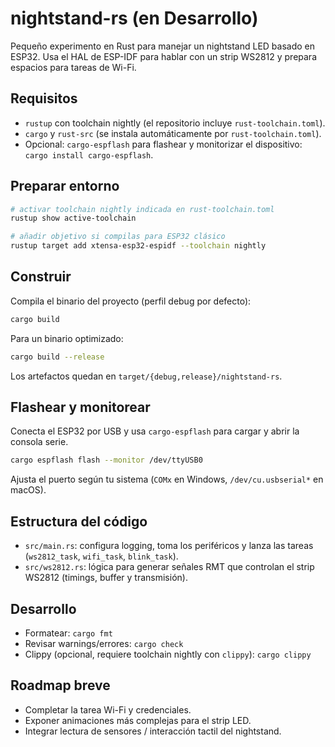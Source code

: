 # nightstand-rs (en Desarrollo)

Pequeño experimento en Rust para manejar un nightstand LED basado en ESP32. Usa el HAL de ESP-IDF para hablar con un strip WS2812 y prepara espacios para tareas de Wi-Fi.

## Requisitos

- `rustup` con toolchain nightly (el repositorio incluye `rust-toolchain.toml`).
- `cargo` y `rust-src` (se instala automáticamente por `rust-toolchain.toml`).
- Opcional: `cargo-espflash` para flashear y monitorizar el dispositivo: `cargo install cargo-espflash`.

## Preparar entorno

```bash
# activar toolchain nightly indicada en rust-toolchain.toml
rustup show active-toolchain

# añadir objetivo si compilas para ESP32 clásico
rustup target add xtensa-esp32-espidf --toolchain nightly
```

## Construir

Compila el binario del proyecto (perfil debug por defecto):

```bash
cargo build
```

Para un binario optimizado:

```bash
cargo build --release
```

Los artefactos quedan en `target/{debug,release}/nightstand-rs`.

## Flashear y monitorear

Conecta el ESP32 por USB y usa `cargo-espflash` para cargar y abrir la consola serie.

```bash
cargo espflash flash --monitor /dev/ttyUSB0
```

Ajusta el puerto según tu sistema (`COMx` en Windows, `/dev/cu.usbserial*` en macOS).

## Estructura del código

- `src/main.rs`: configura logging, toma los periféricos y lanza las tareas (`ws2812_task`, `wifi_task`, `blink_task`).
- `src/ws2812.rs`: lógica para generar señales RMT que controlan el strip WS2812 (timings, buffer y transmisión).

## Desarrollo

- Formatear: `cargo fmt`
- Revisar warnings/errores: `cargo check`
- Clippy (opcional, requiere toolchain nightly con `clippy`): `cargo clippy`

## Roadmap breve

- Completar la tarea Wi-Fi y credenciales.
- Exponer animaciones más complejas para el strip LED.
- Integrar lectura de sensores / interacción tactil del nightstand.
